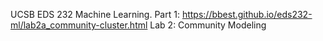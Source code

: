 UCSB EDS 232 Machine Learning. Part 1: https://bbest.github.io/eds232-ml/lab2a_community-cluster.html
Lab 2: Community Modeling
